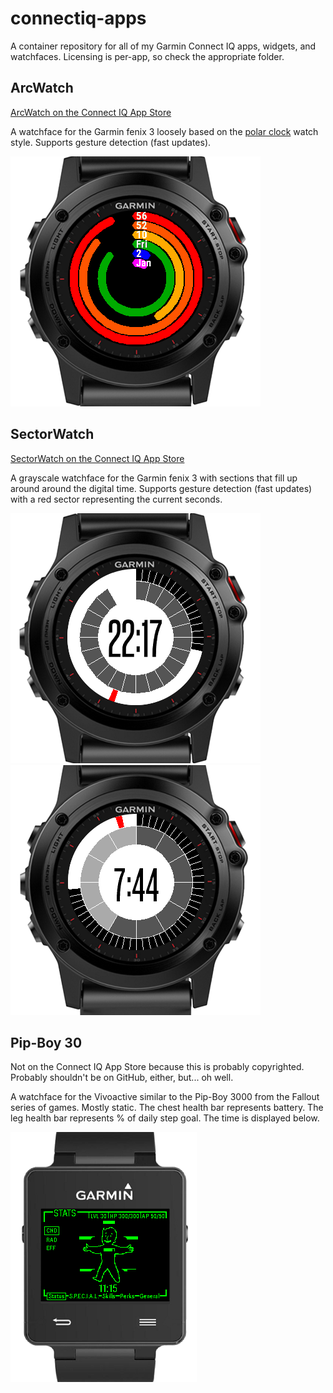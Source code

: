 connectiq-apps
==============

A container repository for all of my Garmin Connect IQ apps, widgets, and watchfaces.
Licensing is per-app, so check the appropriate folder.

ArcWatch
--------
[ArcWatch on the Connect IQ App Store](https://apps.garmin.com/en-US/apps/5b58da19-6b09-4bd2-b48a-a830c0b515f4)

A watchface for the Garmin fenix 3 loosely based on the [polar clock](http://blog.pixelbreaker.com/polarclock) watch style.
Supports gesture detection (fast updates).

![ArcWatch preview](/docs/arcwatch_cover.png?raw=true "ArcWatch on fenix 3")

SectorWatch
--------
[SectorWatch on the Connect IQ App Store](https://apps.garmin.com/en-US/apps/c38a3987-c4e7-482a-bf93-f043882b0497)

A grayscale watchface for the Garmin fenix 3 with sections that fill up around around the digital time.
Supports gesture detection (fast updates) with a red sector representing the current seconds.

![SectorWatch preview](/docs/sectorwatch_cover.png?raw=true "SectorWatch on fenix 3")
![SectorWatch 12hour preview](/docs/sectorwatch_12hour.png?raw=true "12-hour mode")

Pip-Boy 30
----------
Not on the Connect IQ App Store because this is probably copyrighted.
Probably shouldn't be on GitHub, either, but... oh well.

A watchface for the Vivoactive similar to the Pip-Boy 3000 from the Fallout series of games. Mostly static.
The chest health bar represents battery. The leg health bar represents % of daily step goal. The time is displayed below.

![Pip-Boy 30 preview](/docs/pipboy_cover.png?raw=true "Pipboy on vivoactive")
